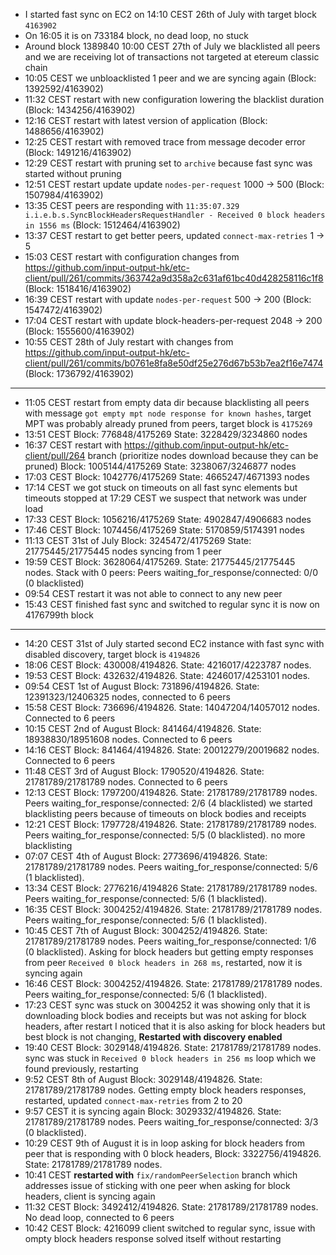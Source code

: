 * I started fast sync on EC2 on 14:10 CEST 26th of July with target block `4163902`
* On 16:05 it is on 733184 block, no dead loop, no stuck
* Around block 1389840 10:00 CEST 27th of July we blacklisted all peers and we are receiving lot of transactions not targeted at etereum classic chain
* 10:05 CEST we unbloacklisted 1 peer and we are syncing again (Block: 1392592/4163902)
* 11:32 CEST restart with new configuration lowering the blacklist duration (Block: 1434256/4163902)
* 12:16 CEST restart with latest version of application (Block: 1488656/4163902)
* 12:25 CEST restart with removed trace from message decoder error (Block: 1491216/4163902)
* 12:29 CEST restart with pruning set to `archive` because fast sync was started without pruning
* 12:51 CEST restart update update `nodes-per-request` 1000 -> 500 (Block: 1507984/4163902)
* 13:35 CEST peers are responding with `11:35:07.329 i.i.e.b.s.SyncBlockHeadersRequestHandler - Received 0 block headers in 1556 ms` (Block: 1512464/4163902)
* 13:37 CEST restart to get better peers, updated `connect-max-retries` 1 -> 5
* 15:03 CEST restart with configuration changes from https://github.com/input-output-hk/etc-client/pull/261/commits/363742a9d358a2c631af61bc40d428258116c1f8 (Block: 1518416/4163902)
* 16:39 CEST restart with update `nodes-per-request` 500 -> 200 (Block: 1547472/4163902)
* 17:04 CEST restart with update block-headers-per-request 2048 -> 200 (Block: 1555600/4163902)
* 10:55 CEST 28th of July restart with changes from https://github.com/input-output-hk/etc-client/pull/261/commits/b0761e8fa8e50df25e276d67b53b7ea2f16e7474 (Block: 1736792/4163902)



-----------------------------------------------------------------------------------------------

* 11:05 CEST restart from empty data dir because blacklisting all peers with message `got empty mpt node response for known hashes`, target MPT was probably already pruned from peers, target block is `4175269`
* 13:51 CEST Block: 776848/4175269 State: 3228429/3234860 nodes
* 16:37 CEST restart with https://github.com/input-output-hk/etc-client/pull/264 branch (prioritize nodes download because they can be pruned) Block: 1005144/4175269 State: 3238067/3246877 nodes
* 17:03 CEST Block: 1042776/4175269 State: 4665247/4671393 nodes
* 17:14 CEST we got stuck on timeouts on all fast sync elements but timeouts stopped at 17:29 CEST we suspect that network was under load
* 17:33 CEST Block: 1056216/4175269 State: 4902847/4906683 nodes
* 17:46 CEST Block: 1074456/4175269 State: 5170859/5174391 nodes
* 11:13 CEST 31st of July Block: 3245472/4175269 State: 21775445/21775445 nodes syncing from 1 peer
* 19:59 CEST Block: 3628064/4175269. State: 21775445/21775445 nodes. Stack with 0 peers: Peers waiting_for_response/connected: 0/0 (0 blacklisted)
* 09:54 CEST restart it was not able to connect to any new peer
* 15:43 CEST finished fast sync and switched to regular sync it is now on 4176799th block

--------------------------------------------------------------------------------------------------------

* 14:20 CEST 31st of July started second EC2 instance with fast sync with disabled discovery, target block is `4194826`
* 18:06 CEST Block: 430008/4194826. State: 4216017/4223787 nodes.
* 19:53 CEST Block: 432632/4194826. State: 4246017/4253101 nodes. 
* 09:54 CEST 1st of August Block: 731896/4194826. State: 12391323/12406325 nodes, connected to 6 peers
* 15:58 CEST Block: 736696/4194826. State: 14047204/14057012 nodes. Connected to 6 peers
* 10:15 CEST 2nd of August Block: 841464/4194826. State: 18938830/18951608 nodes. Connected to 6 peers
* 14:16 CEST Block: 841464/4194826. State: 20012279/20019682 nodes. Connected to 6 peers
* 11:48 CEST 3rd of August Block: 1790520/4194826. State: 21781789/21781789 nodes. Connected to 6 peers
* 12:13 CEST Block: 1797200/4194826. State: 21781789/21781789 nodes. Peers waiting_for_response/connected: 2/6 (4 blacklisted) we started blacklisting peers because of timeouts on block bodies and receipts
* 12:21 CEST Block: 1797728/4194826. State: 21781789/21781789 nodes. Peers waiting_for_response/connected: 5/5 (0 blacklisted). no more blacklisting
* 07:07 CEST 4th of August Block: 2773696/4194826. State: 21781789/21781789 nodes. Peers waiting_for_response/connected: 5/6 (1 blacklisted). 
* 13:34 CEST Block: 2776216/4194826 State: 21781789/21781789 nodes. Peers waiting_for_response/connected: 5/6 (1 blacklisted).
* 16:35 CEST Block: 3004252/4194826. State: 21781789/21781789 nodes. Peers waiting_for_response/connected: 5/6 (1 blacklisted).
* 10:45 CEST 7th of August Block: 3004252/4194826. State: 21781789/21781789 nodes. Peers waiting_for_response/connected: 1/6 (0 blacklisted). Asking for block headers but getting empty responses from peer `Received 0 block headers in 268 ms`, restarted, now it is syncing again
* 16:46 CEST Block: 3004252/4194826. State: 21781789/21781789 nodes. Peers waiting_for_response/connected: 5/6 (1 blacklisted). 
* 17:23 CEST sync was stuck on 3004252 it was showing only that it is downloading block bodies and receipts but was not asking for block headers, after restart I noticed that it is also asking for block headers but best block is not changing, **Restarted with discovery enabled**
* 19:40 CEST Block: 3029148/4194826. State: 21781789/21781789 nodes. sync was stuck in `Received 0 block headers in 256 ms` loop which we found previously, restarting
* 9:52 CEST 8th of August Block: 3029148/4194826. State: 21781789/21781789 nodes. Getting empty block headers responses, restarted, updated `connect-max-retries` from 2 to 20
* 9:57 CEST it is syncing again Block: 3029332/4194826. State: 21781789/21781789 nodes. Peers waiting_for_response/connected: 3/3 (0 blacklisted).
* 10:29 CEST 9th of August it is in loop asking for block headers from peer that is responding with 0 block headers, Block: 3322756/4194826. State: 21781789/21781789 nodes. 
* 10:41 CEST **restarted with** `fix/randomPeerSelection` branch which addresses issue of sticking with one peer when asking for block headers, client is syncing again
* 11:32 CEST Block: 3492412/4194826. State: 21781789/21781789 nodes. No dead loop, connected to 6 peers
* 10:42 CEST Block: 4216099 client switched to regular sync, issue with ompty block headers response solved itself without restarting